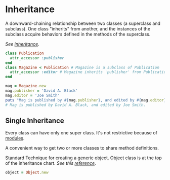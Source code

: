 # Inheritance

A downward-chaining relationship between two classes
(a superclass and subclass). One class "inherits" from another,
and the instances of the subclass acquire behaviors
defined in the methods of the superclass.

_See [inheritance](/sample_code/chap_three/inheritance.rb)._

```ruby
class Publication
  attr_accessor :publisher
end
class Magazine < Publication # Magazine is a subclass of Publication
  attr_accessor :editor # Magazine inherits 'publisher' from Publication
end

mag = Magazine.new
mag.publisher = 'David A. Black'
mag.editor = 'Joe Smith'
puts "Mag is published by #{mag.publisher}, and edited by #{mag.editor}."
# Mag is published by David A. Black, and edited by Joe Smith.
```

## Single Inheritance

Every class can have only one super class.
It's not restrictive because of [modules](/docs/modules.md).

A convenient way to get two or more classes to share method definitions.

Standard Technique for creating a generic object.
Object class is at the top of the inheritance chart.
_See this [reference](/sample_code/chap_three/inheritance.rb)_.

```ruby
object = Object.new
```
